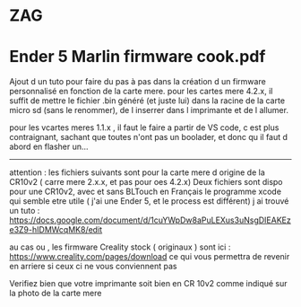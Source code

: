 # ZAG

# Ender 5 Marlin firmware cook.pdf

Ajout d un tuto pour faire du pas à pas dans la création d un firmware personnalisé en fonction de la carte mere.
pour les cartes mere 4.2.x, il suffit de mettre le fichier .bin généré (et juste lui) dans la racine de la carte micro sd (sans le renommer), 
de l inserrer dans l imprimante et de l allumer.

pour les vcartes meres 1.1.x , il faut le faire a partir de VS code, c est plus contraignant, sachant que toutes n'ont pas un boolader, et donc qu il faut d abord en flasher un... 

----
attention : les fichiers suivants sont pour la carte mere d origine de la CR10v2 ( carre mere 2.x.x, et pas pour oes 4.2.x)
Deux fichiers sont dispo pour une CR10v2, avec et sans BLTouch en Français
le programme xcode qui semble etre utile ( j'ai une Ender 5, et le process est différent)
j ai trouvé un tuto : https://docs.google.com/document/d/1cuYWpDw8aPuLEXus3uNsgDIEAKEze3Z9-hIDMWcqMK8/edit

au cas ou , les firmware Creality stock ( originaux ) sont ici : https://www.creality.com/pages/download
ce qui vous permettra de revenir en arriere si ceux ci ne vous conviennent pas

Verifiez bien que votre imprimante soit bien en CR 10v2 comme indiqué sur la photo de la carte mere 
